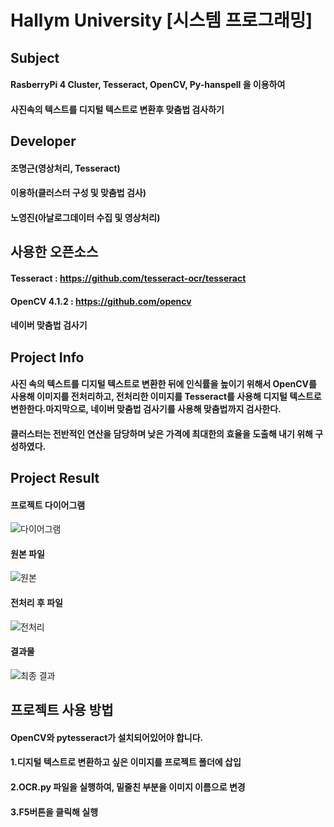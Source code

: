 # Hallym University [시스템 프로그래밍]
## Subject
#### RasberryPi 4 Cluster, Tesseract, OpenCV, Py-hanspell 을 이용하여 
#### 사진속의 텍스트를 디지털 텍스트로 변환후 맞춤법 검사하기
## Developer
#### 조명근(영상처리, Tesseract) 
#### 이용하(클러스터 구성 및 맞춤법 검사) 
#### 노영진(아날로그데이터 수집 및 영상처리)
## 사용한 오픈소스
#### Tesseract : https://github.com/tesseract-ocr/tesseract
#### OpenCV 4.1.2 : https://github.com/opencv
#### 네이버 맞춤법 검사기
## Project Info
#### 사진 속의 텍스트를 디지털 텍스트로 변환한 뒤에 인식률을 높이기 위해서 OpenCV를 사용해 이미지를 전처리하고, 전처리한 이미지를 Tesseract를 사용해 디지털 텍스트로 변한한다.마지막으로, 네이버 맞춤법 검사기를 사용해 맞춤법까지 검사한다.
#### 클러스터는 전반적인 연산을 담당하며 낮은 가격에 최대한의 효율을 도출해 내기 위해 구성하였다. 
## Project Result
#### 프로젝트 다이어그램
![다이어그램](https://user-images.githubusercontent.com/50908416/69917891-6d5e8f00-14ae-11ea-98cc-e374f0e56e63.png)
#### 원본 파일
![원본](https://user-images.githubusercontent.com/50908416/69917893-6df72580-14ae-11ea-84a7-58eed32f9519.jpg)
#### 전처리 후 파일
![전처리](https://user-images.githubusercontent.com/50908416/69917894-6e8fbc00-14ae-11ea-8643-b1f7602b5f32.PNG)
#### 결과물
![최종 결과](https://user-images.githubusercontent.com/50908416/69917896-6fc0e900-14ae-11ea-9e3c-b2b6ec21fe95.PNG)
## 프로젝트 사용 방법
#### OpenCV와 pytesseract가 설치되어있어야 합니다.
#### 1.디지털 텍스트로 변환하고 싶은 이미지를 프로젝트 폴더에 삽입 
#### 2.OCR.py 파일을 실행하여, 밑줄친 부분을 이미지 이름으로 변경
#### 3.F5버튼을 클릭해 실행

